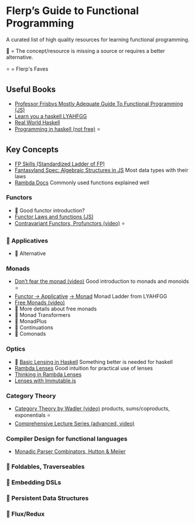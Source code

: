 # Flerp’s Guide to Functional Programming
A curated list of high quality resources for learning functional programming.
 
&#x1F534; = The concept/resource is missing a source or requires a better alternative.

:star: = Flerp's Faves

## Useful Books
* [Professor Frisbys Mostly Adequate Guide To Functional Programming (JS)](https://drboolean.gitbooks.io/mostly-adequate-guide/content/)
* [Learn you a haskell LYAHFGG](http://learnyouahaskell.com/chapters)
* [Real World Haskell](http://book.realworldhaskell.org/read/)
* [Programming in haskell (not free)](http://www.cs.nott.ac.uk/~pszgmh/pih.html) :star:

## Key Concepts
* [FP Skills (Standardized Ladder of FP)](http://lambdaconf.us/downloads/documents/lambdaconf_slfp.pdf)
* [Fantasyland Spec: Algebraic Structures in JS](https://github.com/fantasyland/fantasy-land) Most data types with their laws
* [Rambda Docs](http://ramdajs.com/docs) Commonly used functions explained well

### Functors
* &#x1F534; Good functor introduction?
* [Functor Laws and functions (JS)](https://github.com/fantasyland/fantasy-land#functor)
* [Contravariant Functors, Profunctors (video)](https://www.youtube.com/watch?v=JZPXzJ5tp9w) :star:

### &#x1F534; Applicatives
* &#x1F534; Alternative

### Monads
* [Don’t fear the monad (video)](https://www.youtube.com/watch?v=ZhuHCtR3xq8)	Good introduction to monads and monoids :star:
* [Functor → Applicative](http://learnyouahaskell.com/functors-applicative-functors-and-monoids) [→ Monad](http://learnyouahaskell.com/a-fistful-of-monads) Monad Ladder from LYAHFGG
* [Free Monads (video)](https://www.youtube.com/watch?v=M258zVn4m2M)
* &#x1F534; More details about free monads
* &#x1F534; Monad Transformers
* &#x1F534; MonadPlus
* &#x1F534; Continuations
* &#x1F534; Comonads

### Optics
* &#x1F534; [Basic Lensing in Haskell](https://www.schoolofhaskell.com/school/to-infinity-and-beyond/pick-of-the-week/basic-lensing) Something better is needed for haskell
* [Rambda Lenses](http://ramdajs.com/docs/#lens) Good intuition for practical use of lenses
* [Thinking in Rambda Lenses](http://randycoulman.com/blog/2016/07/12/thinking-in-ramda-lenses/)
* [Lenses with Immutable.js](https://medium.com/@drboolean/lenses-with-immutable-js-9bda85674780#.hnl83mguq)

### Category Theory
* [Category Theory by Wadler (video)](https://www.youtube.com/watch?v=V10hzjgoklA) products, sums/coproducts, exponentials :star:
* [Comprehensive Lecture Series (advanced, video)](https://www.youtube.com/watch?v=ZKmodCApZwk)

### Compiler Design for functional languages
* [Monadic Parser Combinators, Hutton & Meijer](http://unpetitaccident.com/pub/compeng/languages/Haskell/monparsing.pdf)

### &#x1F534; Foldables, Traverseables

### &#x1F534; Embedding DSLs

### &#x1F534; Persistent Data Structures

### &#x1F534; Flux/Redux
